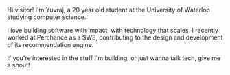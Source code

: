 Hi visitor! I'm Yuvraj, a 20 year old student at the University of Waterloo studying computer science. 

I love building software with impact, with technology that scales. I recently worked at Perchance as a SWE, 
contributing to the design and development of its recommendation engine.

If you're interested in the stuff I'm building, or just wanna talk tech, give me a shout!
